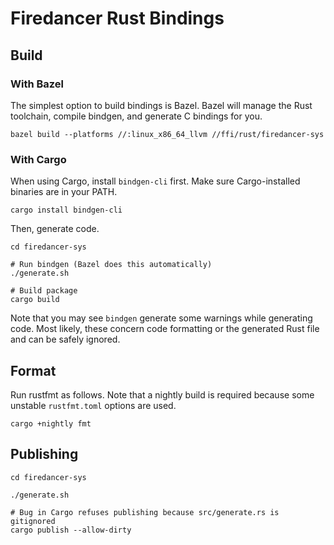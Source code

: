 # Firedancer Rust Bindings

## Build

### With Bazel

The simplest option to build bindings is Bazel.
Bazel will manage the Rust toolchain, compile bindgen, and generate C bindings for you.

```shell
bazel build --platforms //:linux_x86_64_llvm //ffi/rust/firedancer-sys
```

### With Cargo

When using Cargo, install `bindgen-cli` first.
Make sure Cargo-installed binaries are in your PATH.

```shell
cargo install bindgen-cli
```

Then, generate code.

```shell
cd firedancer-sys

# Run bindgen (Bazel does this automatically)
./generate.sh

# Build package
cargo build
```

Note that you may see `bindgen` generate some warnings while generating code.
Most likely, these concern code formatting or the generated Rust file and can be safely ignored.

## Format

Run rustfmt as follows.
Note that a nightly build is required because some unstable `rustfmt.toml` options are used.

```shell
cargo +nightly fmt
```

## Publishing

```shell
cd firedancer-sys

./generate.sh

# Bug in Cargo refuses publishing because src/generate.rs is gitignored
cargo publish --allow-dirty
```
